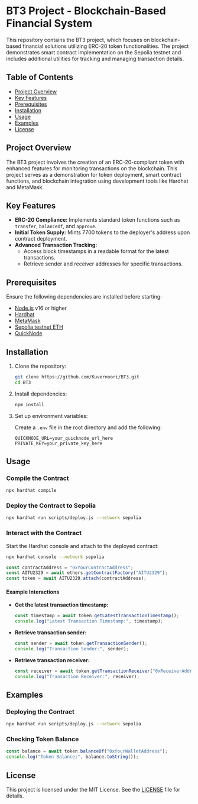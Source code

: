 # BT3 Project - Blockchain-Based Financial System

This repository contains the BT3 project, which focuses on blockchain-based financial solutions utilizing ERC-20 token functionalities. The project demonstrates smart contract implementation on the Sepolia testnet and includes additional utilities for tracking and managing transaction details.

## Table of Contents

- [Project Overview](#project-overview)
- [Key Features](#key-features)
- [Prerequisites](#prerequisites)
- [Installation](#installation)
- [Usage](#usage)
- [Examples](#examples)
- [License](#license)

## Project Overview

The BT3 project involves the creation of an ERC-20-compliant token with enhanced features for monitoring transactions on the blockchain. This project serves as a demonstration for token deployment, smart contract functions, and blockchain integration using development tools like Hardhat and MetaMask.

## Key Features

- **ERC-20 Compliance:** Implements standard token functions such as `transfer`, `balanceOf`, and `approve`.
- **Initial Token Supply:** Mints 7700 tokens to the deployer's address upon contract deployment.
- **Advanced Transaction Tracking:** 
  - Access block timestamps in a readable format for the latest transactions.
  - Retrieve sender and receiver addresses for specific transactions.

## Prerequisites

Ensure the following dependencies are installed before starting:

- [Node.js](https://nodejs.org/) v16 or higher
- [Hardhat](https://hardhat.org/)
- [MetaMask](https://metamask.io/)
- [Sepolia testnet ETH](https://cloud.google.com/application/web3/faucet/ethereum/sepolia/)
- [QuickNode](https://www.quicknode.com/)

## Installation

1. Clone the repository:

   ```sh
   git clone https://github.com/Kuvernoori/BT3.git
   cd BT3
   ```

2. Install dependencies:

   ```sh
   npm install
   ```

3. Set up environment variables:

   Create a `.env` file in the root directory and add the following:

   ```env
   QUICKNODE_URL=your_quicknode_url_here
   PRIVATE_KEY=your_private_key_here
   ```

## Usage

### Compile the Contract

```sh
npx hardhat compile
```

### Deploy the Contract to Sepolia

```sh
npx hardhat run scripts/deploy.js --network sepolia
```

### Interact with the Contract

Start the Hardhat console and attach to the deployed contract:

```sh
npx hardhat console --network sepolia
```

```javascript
const contractAddress = "0xYourContractAddress";
const AITU2329 = await ethers.getContractFactory("AITU2329");
const token = await AITU2329.attach(contractAddress);
```

#### Example Interactions

- **Get the latest transaction timestamp:**
  ```javascript
  const timestamp = await token.getLatestTransactionTimestamp();
  console.log("Latest Transaction Timestamp:", timestamp);
  ```

- **Retrieve transaction sender:**
  ```javascript
  const sender = await token.getTransactionSender();
  console.log("Transaction Sender:", sender);
  ```

- **Retrieve transaction receiver:**
  ```javascript
  const receiver = await token.getTransactionReceiver("0xReceiverAddress");
  console.log("Transaction Receiver:", receiver);
  ```

## Examples

### Deploying the Contract

```sh
npx hardhat run scripts/deploy.js --network sepolia
```

### Checking Token Balance

```javascript
const balance = await token.balanceOf("0xYourWalletAddress");
console.log("Token Balance:", balance.toString());
```

## License

This project is licensed under the MIT License. See the [LICENSE](LICENSE) file for details.
